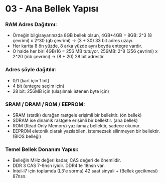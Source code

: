 # 03 - Ana Bellek Yapısı

### RAM Adres Dağıtımı:

- Örneğin bilgisayarınızda 8GB bellek olsun, 4GB+4GB = 8GB:
  2^3 (8 çevrimi) x 2^30 (gb çevrimi) -> (3 + 30) 33 bit adres uzayı.
- Her kartta 8 ön yüzde, 8 arka yüzde aynı boyda entegre vardır.
- O halde her biri 4GB/16 = 256 MB tutuyor. 256MB:
  2^8 (256 çevrimi) x 2^20 (mb çevrimi) -> (8 + 20) 28 bit adrestir.

### Adres şöyle dağıtılır:

- 0/1 (kart için 1 bit)
- 4 bit (entegre seçim için)
- 28 bit: 256MB için (ulaşılmak istenen byte için)

### SRAM / DRAM / ROM / EEPROM:

- SRAM (statik) durağan rastgele erişimli bir bellektir. (ön bellek)
- SDRAM ise dinamik rastgele erişimli bir bellektir. (ana bellek)
- ROM (Read Only Memory) yazılamaz bellektir, sadece okunur.
- EEPROM eletonik olarak yazılabilen, istemezsek silinmeyen bir bellektir.
  (BIOS belleği)

### Temel Bellek Donanım Yapısı:

- Belleğin MHz değeri kadar, CAS değeri de önemlidir.
- DDR 3 CAS 7-9nsn iyidir. DDR4'te 18nsn var.
- Intel-i7 için toplamda (L3'e sorma) 42 saat sinyali + (Bellek gecikmesi) 87nsn.
